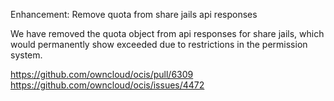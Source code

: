 Enhancement: Remove quota from share jails api responses

We have removed the quota object from api responses for share jails, 
which would permanently show exceeded due to restrictions in the permission system.

https://github.com/owncloud/ocis/pull/6309
https://github.com/owncloud/ocis/issues/4472